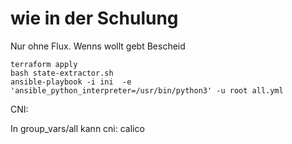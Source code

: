 # wie in der Schulung
Nur ohne Flux.
Wenns wollt gebt Bescheid

 ~~~
 terraform apply 
 bash state-extractor.sh 
 ansible-playbook -i ini  -e 'ansible_python_interpreter=/usr/bin/python3' -u root all.yml
 ~~~

CNI:

In  group_vars/all kann 
cni: calico
